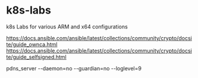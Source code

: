 # k8s-labs
k8s Labs for various ARM and x64 configurations

https://docs.ansible.com/ansible/latest/collections/community/crypto/docsite/guide_ownca.html
https://docs.ansible.com/ansible/latest/collections/community/crypto/docsite/guide_selfsigned.html

pdns_server --daemon=no --guardian=no --loglevel=9
